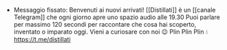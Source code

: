 - Messaggio fissato: Benvenuti ai nuovi arrivati!
  [[Distillati]] è un [[canale Telegram]] che ogni giorno apre uno spazio audio alle 19.30
  Puoi parlare per massimo 120 secondi per raccontare che cosa hai scoperto, inventato o imparato oggi.
  Vieni a curiosare con noi 😉
  Plin Plin Plin 💧 https://t.me/distillati
